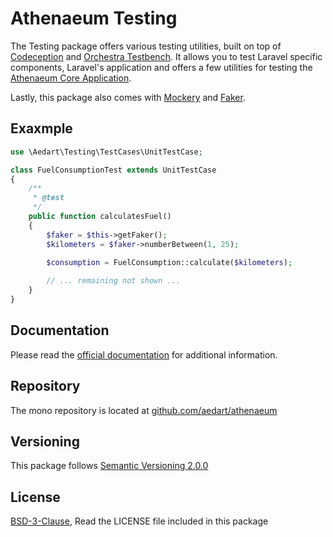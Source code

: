 # Athenaeum Testing

The Testing package offers various testing utilities, built on top of [Codeception](https://codeception.com/) and [Orchestra Testbench](https://packagist.org/packages/orchestra/testbench). 
It allows you to test Laravel specific components, Laravel's application and offers a few utilities for testing the [Athenaeum Core Application](https://packagist.org/packages/aedart/athenaeum-core). 

Lastly, this package also comes with [Mockery](https://packagist.org/packages/mockery/mockery) and [Faker](https://packagist.org/packages/fzaninotto/faker).

## Exaxmple

```php
use \Aedart\Testing\TestCases\UnitTestCase;

class FuelConsumptionTest extends UnitTestCase
{
    /**
     * @test 
     */
    public function calculatesFuel()
    {
        $faker = $this->getFaker();
        $kilometers = $faker->numberBetween(1, 25);

        $consumption = FuelConsumption::calculate($kilometers);
        
        // ... remaining not shown ...
    }
}
```

## Documentation

Please read the [official documentation](https://aedart.github.io/athenaeum/) for additional information.

## Repository

The mono repository is located at [github.com/aedart/athenaeum](https://github.com/aedart/athenaeum)

## Versioning

This package follows [Semantic Versioning 2.0.0](http://semver.org/)

## License

[BSD-3-Clause](http://spdx.org/licenses/BSD-3-Clause), Read the LICENSE file included in this package

